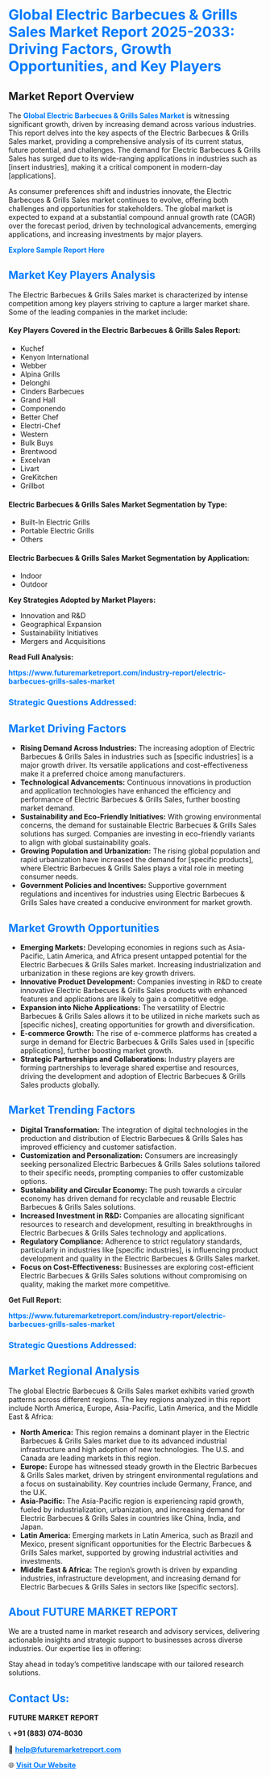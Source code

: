 <h1 style="color: #007BFF;">Global Electric Barbecues & Grills Sales Market Report 2025-2033: Driving Factors, Growth Opportunities, and Key Players</h1>

<section id="overview">
<h2>Market Report Overview</h2>
<p>The <a href="https://www.futuremarketreport.com/industry-report/electric-barbecues-grills-sales-market" style="color: #007BFF; text-decoration: none;"><strong>Global Electric Barbecues & Grills Sales Market</strong></a> is witnessing significant growth, driven by increasing demand across various industries. This report delves into the key aspects of the Electric Barbecues & Grills Sales market, providing a comprehensive analysis of its current status, future potential, and challenges. The demand for Electric Barbecues & Grills Sales has surged due to its wide-ranging applications in industries such as [insert industries], making it a critical component in modern-day [applications].</p>
<p>As consumer preferences shift and industries innovate, the Electric Barbecues & Grills Sales market continues to evolve, offering both challenges and opportunities for stakeholders. The global market is expected to expand at a substantial compound annual growth rate (CAGR) over the forecast period, driven by technological advancements, emerging applications, and increasing investments by major players.</p>
</section>

<section id="overview">
<p><a href="https://www.futuremarketreport.com/request-sample/reportId=103837" style="color: #007BFF; text-decoration: none;"><strong>Explore Sample Report Here</strong></a></p>
</section>

<section id="key-players">
<h2 style="color: #007BFF;">Market Key Players Analysis</h2>
<p>The Electric Barbecues & Grills Sales market is characterized by intense competition among key players striving to capture a larger market share. Some of the leading companies in the market include:</p>
<h4>Key Players Covered in the Electric Barbecues & Grills Sales Report:</h4>
<ul><li>Kuchef</li><li>Kenyon International</li><li>Webber</li><li>Alpina Grills</li><li>Delonghi</li><li>Cinders Barbecues</li><li>Grand Hall</li><li>Componendo</li><li>Better Chef</li><li>Electri-Chef</li><li>Western</li><li>Bulk Buys</li><li>Brentwood</li><li>Excelvan</li><li>Livart</li><li>GreKitchen</li><li>Grillbot</li></ul>
<h4>Electric Barbecues & Grills Sales Market Segmentation by Type:</h4>
<ul><li>Built-In Electric Grills</li><li>Portable Electric Grills</li><li>Others</li></ul>

<h4>Electric Barbecues & Grills Sales Market Segmentation by Application:</h4>
<ul><li>Indoor</li><li>Outdoor</li></ul>
<p><strong>Key Strategies Adopted by Market Players:</strong></p>
<ul>
<li>Innovation and R&D</li>
<li>Geographical Expansion</li>
<li>Sustainability Initiatives</li>
<li>Mergers and Acquisitions</li>
</ul>
</section>

<section>
<p><strong>Read Full Analysis: </strong></p><a href="https://www.futuremarketreport.com/industry-report/electric-barbecues-grills-sales-market" style="color: #007BFF; text-decoration: none;"><strong>https://www.futuremarketreport.com/industry-report/electric-barbecues-grills-sales-market</strong></a>
<h3 style="color: #007BFF;">Strategic Questions Addressed:</h3>
</section>

<section id="driving-factors">
<h2 style="color: #007BFF;">Market Driving Factors</h2>
<ul>
<li><strong>Rising Demand Across Industries:</strong> The increasing adoption of Electric Barbecues & Grills Sales in industries such as [specific industries] is a major growth driver. Its versatile applications and cost-effectiveness make it a preferred choice among manufacturers.</li>
<li><strong>Technological Advancements:</strong> Continuous innovations in production and application technologies have enhanced the efficiency and performance of Electric Barbecues & Grills Sales, further boosting market demand.</li>
<li><strong>Sustainability and Eco-Friendly Initiatives:</strong> With growing environmental concerns, the demand for sustainable Electric Barbecues & Grills Sales solutions has surged. Companies are investing in eco-friendly variants to align with global sustainability goals.</li>
<li><strong>Growing Population and Urbanization:</strong> The rising global population and rapid urbanization have increased the demand for [specific products], where Electric Barbecues & Grills Sales plays a vital role in meeting consumer needs.</li>
<li><strong>Government Policies and Incentives:</strong> Supportive government regulations and incentives for industries using Electric Barbecues & Grills Sales have created a conducive environment for market growth.</li>
</ul>
</section>

<section id="growth-opportunities">
<h2 style="color: #007BFF;">Market Growth Opportunities</h2>
<ul>
<li><strong>Emerging Markets:</strong> Developing economies in regions such as Asia-Pacific, Latin America, and Africa present untapped potential for the Electric Barbecues & Grills Sales market. Increasing industrialization and urbanization in these regions are key growth drivers.</li>
<li><strong>Innovative Product Development:</strong> Companies investing in R&D to create innovative Electric Barbecues & Grills Sales products with enhanced features and applications are likely to gain a competitive edge.</li>
<li><strong>Expansion into Niche Applications:</strong> The versatility of Electric Barbecues & Grills Sales allows it to be utilized in niche markets such as [specific niches], creating opportunities for growth and diversification.</li>
<li><strong>E-commerce Growth:</strong> The rise of e-commerce platforms has created a surge in demand for Electric Barbecues & Grills Sales used in [specific applications], further boosting market growth.</li>
<li><strong>Strategic Partnerships and Collaborations:</strong> Industry players are forming partnerships to leverage shared expertise and resources, driving the development and adoption of Electric Barbecues & Grills Sales products globally.</li>
</ul>
</section>

<section id="trending-factors">
<h2 style="color: #007BFF;">Market Trending Factors</h2>
<ul>
<li><strong>Digital Transformation:</strong> The integration of digital technologies in the production and distribution of Electric Barbecues & Grills Sales has improved efficiency and customer satisfaction.</li>
<li><strong>Customization and Personalization:</strong> Consumers are increasingly seeking personalized Electric Barbecues & Grills Sales solutions tailored to their specific needs, prompting companies to offer customizable options.</li>
<li><strong>Sustainability and Circular Economy:</strong> The push towards a circular economy has driven demand for recyclable and reusable Electric Barbecues & Grills Sales solutions.</li>
<li><strong>Increased Investment in R&D:</strong> Companies are allocating significant resources to research and development, resulting in breakthroughs in Electric Barbecues & Grills Sales technology and applications.</li>
<li><strong>Regulatory Compliance:</strong> Adherence to strict regulatory standards, particularly in industries like [specific industries], is influencing product development and quality in the Electric Barbecues & Grills Sales market.</li>
<li><strong>Focus on Cost-Effectiveness:</strong> Businesses are exploring cost-efficient Electric Barbecues & Grills Sales solutions without compromising on quality, making the market more competitive.</li>
</ul>
</section>

<section>
<p><strong>Get Full Report: </strong></p><a href="https://www.futuremarketreport.com/industry-report/electric-barbecues-grills-sales-market" style="color: #007BFF; text-decoration: none;"><strong>https://www.futuremarketreport.com/industry-report/electric-barbecues-grills-sales-market</strong></a>
<h3 style="color: #007BFF;">Strategic Questions Addressed:</h3>
</section>


<section id="regional-analysis">
<h2 style="color: #007BFF;">Market Regional Analysis</h2>
<p>The global Electric Barbecues & Grills Sales market exhibits varied growth patterns across different regions. The key regions analyzed in this report include North America, Europe, Asia-Pacific, Latin America, and the Middle East & Africa:</p>
<ul>
<li><strong>North America:</strong> This region remains a dominant player in the Electric Barbecues & Grills Sales market due to its advanced industrial infrastructure and high adoption of new technologies. The U.S. and Canada are leading markets in this region.</li>
<li><strong>Europe:</strong> Europe has witnessed steady growth in the Electric Barbecues & Grills Sales market, driven by stringent environmental regulations and a focus on sustainability. Key countries include Germany, France, and the U.K.</li>
<li><strong>Asia-Pacific:</strong> The Asia-Pacific region is experiencing rapid growth, fueled by industrialization, urbanization, and increasing demand for Electric Barbecues & Grills Sales in countries like China, India, and Japan.</li>
<li><strong>Latin America:</strong> Emerging markets in Latin America, such as Brazil and Mexico, present significant opportunities for the Electric Barbecues & Grills Sales market, supported by growing industrial activities and investments.</li>
<li><strong>Middle East & Africa:</strong> The region’s growth is driven by expanding industries, infrastructure development, and increasing demand for Electric Barbecues & Grills Sales in sectors like [specific sectors].</li>
</ul>
</section>

<footer>
<h2 style="color: #007BFF;">About FUTURE MARKET REPORT</h2>
<p>We are a trusted name in market research and advisory services, delivering actionable insights and strategic support to businesses across diverse industries. Our expertise lies in offering:</p>

<p>Stay ahead in today’s competitive landscape with our tailored research solutions.</p>

<h2 style="color: #007BFF;">Contact Us:</h2>
<p><strong>FUTURE MARKET REPORT</strong></p>
<p>📞 <strong>+91 (883) 074-8030</strong></p>
<p>📧 <strong><a href="mailto:help@futuremarketreport.com" style="color: #007BFF;">help@futuremarketreport.com</a></strong></p>
<p>🌐 <strong><a href="https://www.futuremarketreport.com/" style="color: #007BFF;">Visit Our Website</a></strong></p>
</footer>